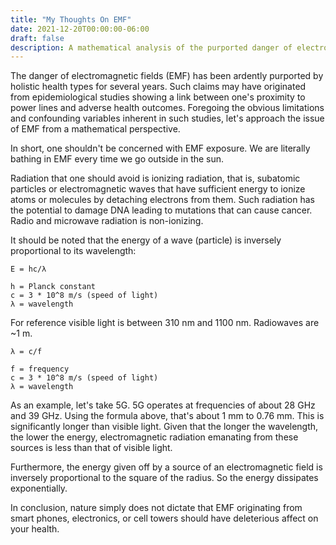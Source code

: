```yaml
---
title: "My Thoughts On EMF"
date: 2021-12-20T00:00:00-06:00
draft: false
description: A mathematical analysis of the purported danger of electromagnetic fields.
---
```


The danger of electromagnetic fields (EMF) has been ardently purported by holistic health types for several years. Such claims may have originated from epidemiological studies showing a link between one's proximity to power lines and adverse health outcomes. Foregoing the obvious limitations and confounding variables inherent in such studies, let's approach the issue of EMF from a mathematical perspective.

In short, one shouldn't be concerned with EMF exposure. We are literally bathing in EMF every time we go outside in the sun.

Radiation that one should avoid is ionizing radiation, that is, subatomic particles or electromagnetic waves that have sufficient energy to ionize atoms or molecules by detaching electrons from them. Such radiation has the potential to damage DNA leading to mutations that can cause cancer. Radio and microwave radiation is non-ionizing.

It should be noted that the energy of a wave (particle) is inversely proportional to its wavelength:

```
E = hc/λ

h = Planck constant
c = 3 * 10^8 m/s (speed of light)
λ = wavelength
```

For reference visible light is between 310 nm and 1100 nm. Radiowaves are ~1 m.

```
λ = c/f

f = frequency
c = 3 * 10^8 m/s (speed of light)
λ = wavelength
```

As an example, let's take 5G. 5G operates at frequencies of about 28 GHz and 39 GHz. Using the formula above, that's about 1 mm to 0.76 mm. This is significantly longer than visible light. Given that the longer the wavelength, the lower the energy, electromagnetic radiation emanating from these sources is less than that of visible light.

Furthermore, the energy given off by a source of an electromagnetic field is inversely proportional to the square of the radius. So the energy dissipates exponentially.

In conclusion, nature simply does not dictate that EMF originating from smart phones, electronics, or cell towers should have deleterious affect on your health.
